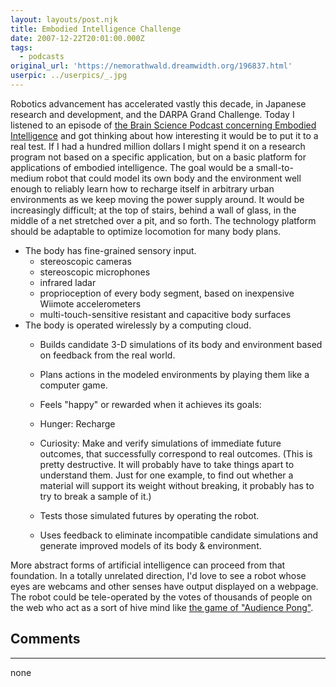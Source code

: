 ```yaml
---
layout: layouts/post.njk
title: Embodied Intelligence Challenge
date: 2007-12-22T20:01:00.000Z
tags: 
  - podcasts
original_url: 'https://nemorathwald.dreamwidth.org/196837.html'
userpic: ../userpics/_.jpg
---
```

Robotics advancement has accelerated vastly this decade, in Japanese research and development, and the DARPA Grand Challenge. Today I listened to an episode of [the Brain Science Podcast concerning Embodied Intelligence](http://brainsciencpodcast.wordpress.com/2007/11/30/brain-science-podcast-25-rolf-pfeifer-discusses-embodied-intelligence/) and got thinking about how interesting it would be to put it to a real test. If I had a hundred million dollars I might spend it on a research program not based on a specific application, but on a basic platform for applications of embodied intelligence. The goal would be a small-to-medium robot that could model its own body and the environment well enough to reliably learn how to recharge itself in arbitrary urban environments as we keep moving the power supply around. It would be increasingly difficult; at the top of stairs, behind a wall of glass, in the middle of a net stretched over a pit, and so forth. The technology platform should be adaptable to optimize locomotion for many body plans.

*   The body has fine-grained sensory input.
    *   stereoscopic cameras
    *   stereoscopic microphones
    *   infrared ladar
    *   proprioception of every body segment, based on inexpensive Wiimote accelerometers
    *   multi-touch-sensitive resistant and capacitive body surfaces
*   The body is operated wirelessly by a computing cloud.
    *   Builds candidate 3-D simulations of its body and environment based on feedback from the real world.
    *   Plans actions in the modeled environments by playing them like a computer game.
    *   Feels "happy" or rewarded when it achieves its goals:
    
    *   Hunger: Recharge
    *   Curiosity: Make and verify simulations of immediate future outcomes, that successfully correspond to real outcomes. (This is pretty destructive. It will probably have to take things apart to understand them. Just for one example, to find out whether a material will support its weight without breaking, it probably has to try to break a sample of it.)
    
    *   Tests those simulated futures by operating the robot.
    *   Uses feedback to eliminate incompatible candidate simulations and generate improved models of its body & environment.

More abstract forms of artificial intelligence can proceed from that foundation. In a totally unrelated direction, I'd love to see a robot whose eyes are webcams and other senses have output displayed on a webpage. The robot could be tele-operated by the votes of thousands of people on the web who act as a sort of hive mind like [the game of "Audience Pong"](http://kk.org/outofcontrol/ch2-b.html).

## Comments

---

none

